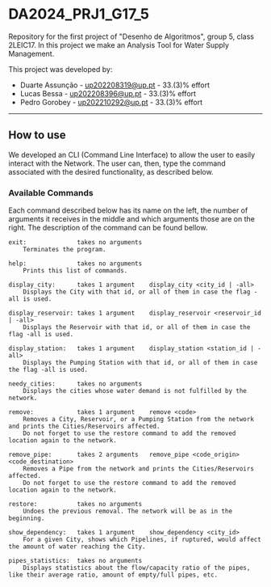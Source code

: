 # DA2024_PRJ1_G17_5
Repository for the first project of "Desenho de Algoritmos", group 5, class 2LEIC17.
In this project we make an Analysis Tool for Water Supply Management.

This project was developed by:
 - Duarte Assunção - up202208319@up.pt - 33.(3)% effort
 - Lucas Bessa - up202208396@up.pt - 33.(3)% effort
 - Pedro Gorobey - up202210292@up.pt - 33.(3)% effort

---

## How to use
We developed an CLI (Command Line Interface) to allow the user to easily interact with the Network.
The user can, then, type the command associated with the desired functionality, as described below.

### Available Commands
Each command described below has its name on the left, the number of arguments it receives in the middle and which arguments those are on the right.
The description of the command can be found bellow.

    exit:              takes no arguments
        Terminates the program.

    help:              takes no arguments
        Prints this list of commands.

    display_city:      takes 1 argument    display_city <city_id | -all>
        Displays the City with that id, or all of them in case the flag -all is used.

    display_reservoir: takes 1 argument    display_reservoir <reservoir_id | -all>
        Displays the Reservoir with that id, or all of them in case the flag -all is used.

    display_station:   takes 1 argument    display_station <station_id | -all>
        Displays the Pumping Station with that id, or all of them in case the flag -all is used.

    needy_cities:      takes no arguments
        Displays the cities whose water demand is not fulfilled by the network.

    remove:            takes 1 argument    remove <code>
        Removes a City, Reservoir, or a Pumping Station from the network and prints the Cities/Reservoirs affected.
        Do not forget to use the restore command to add the removed location again to the network.

    remove_pipe:       takes 2 arguments   remove_pipe <code_origin> <code_destination>
        Removes a Pipe from the network and prints the Cities/Reservoirs affected.
        Do not forget to use the restore command to add the removed location again to the network.

    restore:           takes no arguments
        Undoes the previous removal. The network will be as in the beginning.

    show_dependency:   takes 1 argument    show_dependency <city_id>
        For a given City, shows which Pipelines, if ruptured, would affect the amount of water reaching the City.

    pipes_statistics:  takes no arguments
        Displays statistics about the flow/capacity ratio of the pipes, like their average ratio, amount of empty/full pipes, etc.